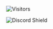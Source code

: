 
![Visitors](https://visitor-badge.glitch.me/badge?page_id=OBNinjaa.cloudy)

![Discord Shield](https://discordapp.com/api/guilds/883397209306038272/widget.png?style=banner2)
